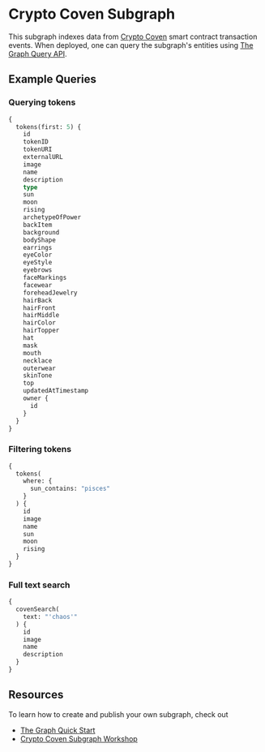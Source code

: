 # Crypto Coven Subgraph

This subgraph indexes data from [Crypto Coven](https://etherscan.io/address/0x5180db8F5c931aaE63c74266b211F580155ecac8#readContract) smart contract transaction events. When deployed, one can query the subgraph's entities using [The Graph Query API](https://thegraph.com/docs/en/developer/graphql-api/).

## Example Queries

### Querying tokens
```graphql
{
  tokens(first: 5) {
    id
    tokenID
    tokenURI
    externalURL
    image 
    name 
    description
    type 
    sun 
    moon 
    rising
    archetypeOfPower
    backItem
    background
    bodyShape
    earrings
    eyeColor
    eyeStyle
    eyebrows
    faceMarkings
    facewear
    foreheadJewelry
    hairBack
    hairFront
    hairMiddle
    hairColor
    hairTopper
    hat
    mask
    mouth
    necklace
    outerwear
    skinTone
    top 
    updatedAtTimestamp 
    owner {
      id 
    }
  }
}
```

### Filtering tokens
```graphql
{
  tokens(
    where: {
      sun_contains: "pisces"
    }
  ) {
    id
    image
    name 
    sun 
    moon 
    rising
  }
}
```

### Full text search
```graphql
{
  covenSearch(
    text: "'chaos'"
  ) {
    id
    image
    name
    description
  }
}
```

## Resources
To learn how to create and publish your own subgraph, check out
- [The Graph Quick Start](https://thegraph.com/docs/en/developer/quick-start/)
- [Crypto Coven Subgraph Workshop](https://github.com/dabit3/custom-nft-subgraph-workshop)
